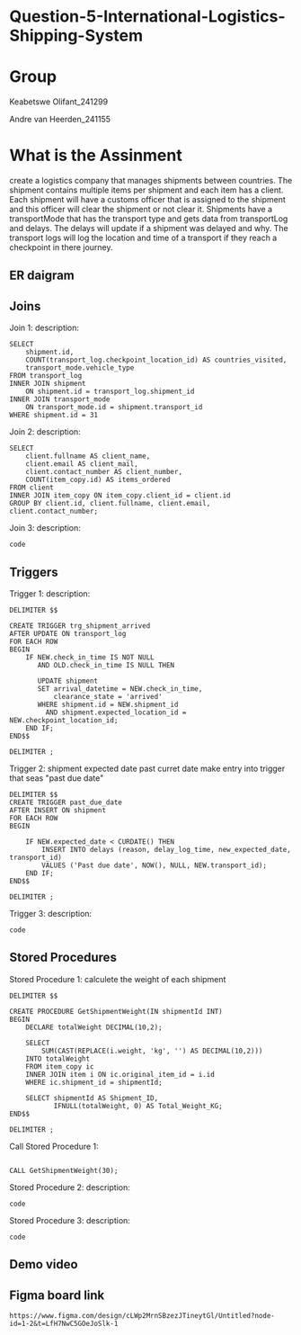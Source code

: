 

# Question-5-International-Logistics-Shipping-System

# Group

Keabetswe Olifant_241299

Andre van Heerden_241155

# What is the Assinment

create a logistics company that manages shipments between countries. The shipment contains multiple items per shipment and each item has a client. Each shipment will have a customs officer that is assigned to the shipment and this officer will clear the shipment or not clear it. Shipments have a transportMode that has the transport type and gets data from transportLog and delays. The delays will update if a shipment was delayed and why. The transport logs will log the location and time of a transport if they reach a checkpoint in there journey.

## ER daigram 



## Joins

Join 1: description:
```
SELECT
    shipment.id,
    COUNT(transport_log.checkpoint_location_id) AS countries_visited,
    transport_mode.vehicle_type
FROM transport_log
INNER JOIN shipment 
    ON shipment.id = transport_log.shipment_id
INNER JOIN transport_mode 
    ON transport_mode.id = shipment.transport_id
WHERE shipment.id = 31
```

Join 2: description:
```
SELECT
    client.fullname AS client_name,
    client.email AS client_mail,
    client.contact_number AS client_number,
    COUNT(item_copy.id) AS items_ordered
FROM client
INNER JOIN item_copy ON item_copy.client_id = client.id
GROUP BY client.id, client.fullname, client.email, client.contact_number;
```

Join 3: description:
```
code
```

## Triggers

Trigger 1: description:
```
DELIMITER $$

CREATE TRIGGER trg_shipment_arrived
AFTER UPDATE ON transport_log
FOR EACH ROW
BEGIN
    IF NEW.check_in_time IS NOT NULL 
       AND OLD.check_in_time IS NULL THEN
       
       UPDATE shipment
       SET arrival_datetime = NEW.check_in_time,
           clearance_state = 'arrived'
       WHERE shipment.id = NEW.shipment_id
         AND shipment.expected_location_id = NEW.checkpoint_location_id;
    END IF;
END$$

DELIMITER ;
```


Trigger 2: shipment expected date past curret date make entry into trigger that seas "past due date"
```
DELIMITER $$
CREATE TRIGGER past_due_date
AFTER INSERT ON shipment
FOR EACH ROW
BEGIN

    IF NEW.expected_date < CURDATE() THEN
        INSERT INTO delays (reason, delay_log_time, new_expected_date, transport_id)
        VALUES ('Past due date', NOW(), NULL, NEW.transport_id);
    END IF;
END$$

DELIMITER ;
```

Trigger 3: description:
```
code
```


## Stored Procedures

Stored Procedure 1: calculete the weight of each shipment
```
DELIMITER $$

CREATE PROCEDURE GetShipmentWeight(IN shipmentId INT)
BEGIN
    DECLARE totalWeight DECIMAL(10,2);

    SELECT 
        SUM(CAST(REPLACE(i.weight, 'kg', '') AS DECIMAL(10,2))) 
    INTO totalWeight
    FROM item_copy ic
    INNER JOIN item i ON ic.original_item_id = i.id
    WHERE ic.shipment_id = shipmentId;

    SELECT shipmentId AS Shipment_ID, 
           IFNULL(totalWeight, 0) AS Total_Weight_KG;
END$$

DELIMITER ;

```
Call Stored Procedure 1:
```

CALL GetShipmentWeight(30);

```

Stored Procedure 2: description:
```
code
```

Stored Procedure 3: description:
```
code
```

## Demo video

## Figma board link
```
https://www.figma.com/design/cLWp2MrnSBzezJTineytGl/Untitled?node-id=1-2&t=LfH7NwC5GOeJoSlk-1
```
